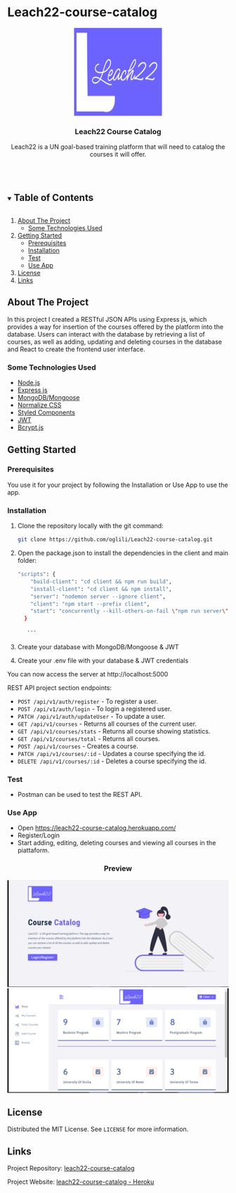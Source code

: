 # Leach22-course-catalog
<p align="center">

  <p align="center">
    <a href="https://github.com/oglili/Leach22-course-catalog">
        <img src="/client/src/assets/images/logo.svg" alt="Logo" width= "200" height = "200">
    </a>
   </p>
  
  <h3 align="center">Leach22 Course Catalog</h3>

  <p align="center">
     Leach22 is a UN goal-based training platform that will need to catalog the courses it will offer. 
</p>

  <br>
  <br>


<details open="open">
  <summary><h2 style="display: inline-block">Table of Contents</h2></summary>
  <ol>
    <li>
      <a href="#about-the-project">About The Project</a>
      <ul>
        <li><a href="#some-technologies-used">Some Technologies Used</a></li>
      </ul>
    </li>
    <li>
      <a href="#getting-started">Getting Started</a>
      <ul>
        <li><a href="#prerequisites">Prerequisites</a></li>
        <li><a href="#installation">Installation</a></li>
        <li><a href="#test">Test</a></li>
        <li><a href="#use-app">Use App</a></li>
      </ul>
    </li>
    <li><a href="#license">License</a></li>
    <li><a href="#links">Links</a></li>   
  </ol>
</details>

## About The Project
In this project I created a RESTful JSON APIs using Express js, which provides a way for insertion of the courses offered by the platform into the database. Users can interact with the database by retrieving a list of courses, as well as adding, updating and deleting courses in the database and React to create the frontend user interface.

### Some Technologies Used

-   [Node.js](https://nodejs.org/en/)
-   [Express js](https://expressjs.com/)
-   [MongoDB/Mongoose](https://mongoosejs.com/)
-   [Normalize CSS](https://necolas.github.io/normalize.css/)
-   [Styled Components](https://styled-components.com/)
-   [JWT](https://jwt.io/)
-   [Bcrypt.js](https://www.npmjs.com/package/bcryptjs)

## Getting Started

### Prerequisites

You use it for your project by following the Installation or Use App to use the app.

### Installation

1. Clone the repository locally with the git command:

    ```sh
    git clone https://github.com/oglili/Leach22-course-catalog.git
    ```
2. Open the package.json to install the dependencies in the client and main folder:
    ```sh
    "scripts": {
        "build-client": "cd client && npm run build",
        "install-client": "cd client && npm install",
        "server": "nodemon server --ignore client",
        "client": "npm start --prefix client",
        "start": "concurrently --kill-others-on-fail \"npm run server\" \" npm run client\""
      }

       ```

3. Create your database with MongoDB/Mongoose & JWT 

4. Create your .env file with your database & JWT credentials 

You can now access the server at http://localhost:5000

REST API project section endpoints:

- `POST /api/v1/auth/register` - To register a user.
- `POST /api/v1/auth/login` - To login a registered user.
- `PATCH /api/v1/auth/updateUser` - To update a user.
- `GET /api/v1/courses` - Returns all courses of the current user.   
- `GET /api/v1/courses/stats` - Returns all course showing statistics.
- `GET /api/v1/courses/total` - Returns all courses.
- `POST /api/v1/courses` - Creates a course.
- `PATCH /api/v1/courses/:id` - Updates a course specifying the id.
- `DELETE /api/v1/courses/:id` - Deletes a course specifying the id.

### Test

- Postman can be used to test the REST API.

### Use App

- Open https://leach22-course-catalog.herokuapp.com/
- Register/Login
- Start adding, editing, deleting courses and viewing all courses in the piattaform.

<h3 align="center">Preview</h3>

  <a href="https://leach22-course-catalog.herokuapp.com/">
    <img src="client/src/assets/images/leach22h_landing.png" alt="site-homepage">
  </a>

  <a href="https://leach22-course-catalog.herokuapp.com/">
    <img src="client/src/assets/images/leach22h_stats.png" alt="site-stats">
  </a>

  
## License

Distributed  the MIT License. See `LICENSE` for more information.

## Links

Project Repository: [leach22-course-catalog](https://github.com/oglili/Leach22-course-catalog)

Project Website: [leach22-course-catalog - Heroku](https://leach22-course-catalog.herokuapp.com/)
